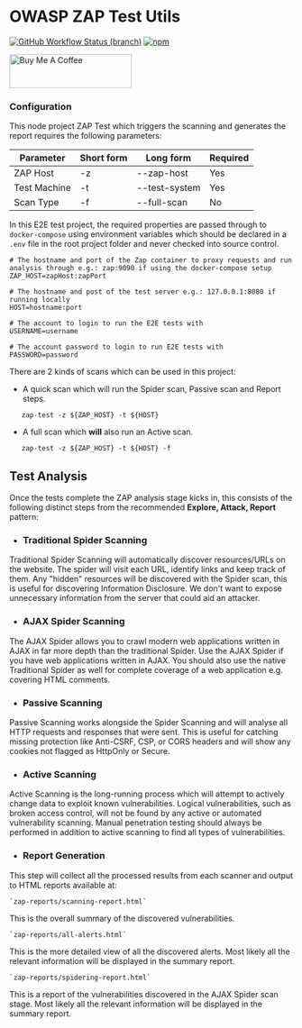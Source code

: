 # OWASP ZAP Test Utils

[![GitHub Workflow Status (branch)](https://img.shields.io/github/workflow/status/anzbrown/zap-test/Node.js%20Build/main?style=for-the-badge)](https://github.com/anzbrown/zap-test/actions?query=workflow%3A%22Node.js+Build%22+branch%3Amain+)
[![npm](https://img.shields.io/npm/v/zap-test-runner?style=for-the-badge)](https://www.npmjs.com/package/zap-test-runner)

<a href="https://www.buymeacoffee.com/adambrown" target="_blank"><img src="https://cdn.buymeacoffee.com/buttons/v2/default-violet.png" alt="Buy Me A Coffee" style="height: 60px !important;width: 217px !important;" ></a>

### Configuration
This node project ZAP Test which triggers the scanning and generates the report requires the following parameters:

| Parameter    	| Short form 	| Long form     	| Required 	|
|--------------	|------------	|---------------	|----------	|
| ZAP Host     	| -z         	| --zap-host    	| Yes      	|
| Test Machine 	| -t         	| --test-system 	| Yes      	|
| Scan Type    	| -f         	| --full-scan   	| No      	|

In this E2E test project, the required properties are passed through to `docker-compose` using environment variables
which should be declared in a `.env` file in the root project folder and never checked into source control.

```shell script
# The hostname and port of the Zap container to proxy requests and run analysis through e.g.: zap:9090 if using the docker-compose setup
ZAP_HOST=zapHost:zapPort

# The hostname and post of the test server e.g.: 127.0.0.1:8080 if running locally
HOST=hostname:port

# The account to login to run the E2E tests with
USERNAME=username

# The account password to login to run E2E tests with
PASSWORD=password
```

There are 2 kinds of scans which can be used in this project:
 
 - A quick scan which will run the Spider scan, Passive scan and Report steps.
``` shell script
   zap-test -z ${ZAP_HOST} -t ${HOST}
```

 - A full scan which <b>will</b> also run an Active scan. 
``` shell script
   zap-test -z ${ZAP_HOST} -t ${HOST} -f
```

## Test Analysis
Once the tests complete the ZAP analysis stage kicks in, this consists of the following distinct steps from the recommended 
<b>Explore, Attack, Report</b> pattern:
- ### Traditional Spider Scanning

Traditional Spider Scanning will automatically discover resources/URLs on the website. The spider will visit each URL, identify links and keep track of them.
Any "hidden" resources will be discovered with the Spider scan, this is useful for discovering Information Disclosure. 
We don't want to expose unnecessary information from the server that could aid an attacker. 

- ### AJAX Spider Scanning

The AJAX Spider allows you to crawl modern web applications written in AJAX in far more depth than the traditional Spider.
Use the AJAX Spider if you have web applications written in AJAX.
You should also use the native Traditional Spider as well for complete coverage of a web application e.g. covering HTML comments.

- ### Passive Scanning

Passive Scanning works alongside the Spider Scanning and will analyse all HTTP requests and responses that were sent.
This is useful for catching missing protection like Anti-CSRF, CSP, or CORS headers and will show any cookies not flagged as HttpOnly or Secure.

- ### Active Scanning

Active Scanning is the long-running process which will attempt to actively change data to exploit known vulnerabilities.
Logical vulnerabilities, such as broken access control, will not be found by any active or automated vulnerability scanning.
Manual penetration testing should always be performed in addition to active scanning to find all types of vulnerabilities.

- ### Report Generation

This step will collect all the processed results from each scanner and output to HTML reports available at:

    `zap-reports/scanning-report.html`
  
This is the overall summary of the discovered vulnerabilities.

    `zap-reports/all-alerts.html`
 
This is the more detailed view of all the discovered alerts. 
Most likely all the relevant information will be displayed in the summary report.

    `zap-reports/spidering-report.html`

This is a report of the vulnerabilities discovered in the AJAX Spider scan stage. 
Most likely all the relevant information will be displayed in the summary report.